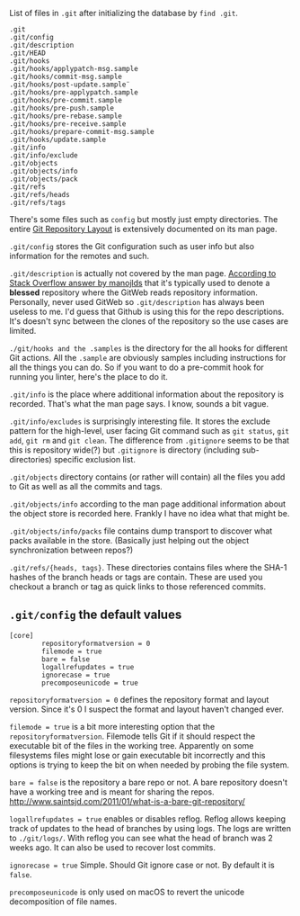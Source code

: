 
List of files in `.git` after initializing the database by `find .git`.

```
.git
.git/config
.git/description
.git/HEAD
.git/hooks
.git/hooks/applypatch-msg.sample
.git/hooks/commit-msg.sample
.git/hooks/post-update.sample¨
.git/hooks/pre-applypatch.sample
.git/hooks/pre-commit.sample
.git/hooks/pre-push.sample
.git/hooks/pre-rebase.sample
.git/hooks/pre-receive.sample
.git/hooks/prepare-commit-msg.sample
.git/hooks/update.sample
.git/info
.git/info/exclude
.git/objects
.git/objects/info
.git/objects/pack
.git/refs
.git/refs/heads
.git/refs/tags
```

There's some files such as `config` but mostly just empty directories. The entire [Git Repository Layout](https://git-scm.com/docs/gitrepository-layout) is extensively documented on its man page.


`.git/config` stores the Git configuration such as user info but also information for the remotes and such.

`.git/description` is actually not covered by the man page. [According to Stack Overflow answer by manojlds](https://stackoverflow.com/a/6866883/499798) that it's typically used to denote a **blessed** repository where the GitWeb reads repository information. Personally, never used GitWeb so `.git/description` has always been useless to me. I'd guess that Github is using this for the repo descriptions. It's doesn't sync between the clones of the repository so the use cases are limited.

`./git/hooks and the .samples` is the directory for the all hooks for different Git actions. All the `.sample` are obviously samples including instructions for all the things you can do. So if you want to do a pre-commit hook for running you linter, here's the place to do it.

`.git/info` is the place where additional information about the repository is recorded. That's what the man page says. I know, sounds a bit vague.

`.git/info/excludes` is surprisingly interesting file. It stores the exclude pattern for the high-level, user facing Git command such as `git status`, `git add`, `git rm` and `git clean`. The difference from `.gitignore` seems to be that this is repository wide(?) but `.gitignore` is directory (including sub-directories) specific exclusion list.

`.git/objects` directory contains (or rather will contain) all the files you add to Git as well as all the commits and tags.

`.git/objects/info` according to the man page additional information about the object store is recorded here. Frankly I have no idea what that might be.

`.git/objects/info/packs` file contains dump transport to discover what packs available in the store. (Basically just helping out the object synchronization between repos?)

`.git/refs/{heads, tags}`. These directories contains files where the SHA-1 hashes of the branch heads or tags are contain. These are used you checkout a branch or tag as quick links to those referenced commits.

## `.git/config` the default values

```
[core]
        repositoryformatversion = 0
        filemode = true
        bare = false
        logallrefupdates = true
        ignorecase = true
        precomposeunicode = true
```

`repositoryformatversion = 0` defines the repository format and layout version. Since it's 0 I suspect the format and layout haven't changed ever.

`filemode = true` is a bit more interesting option that the `repositoryformatversion`. Filemode tells Git if it should respect the executable bit of the files in the working tree. Apparently on some filesystems files might lose or gain executable bit incorrectly and this options is trying to keep the bit on when needed by probing the file system.

`bare = false` is the repository a bare repo or not. A bare repository doesn't have a working tree and is meant for sharing the repos. http://www.saintsjd.com/2011/01/what-is-a-bare-git-repository/

`logallrefupdates = true` enables or disables reflog. Reflog allows keeping track of updates to the head of branches by using logs. The logs are written to `./git/logs/`. With reflog you can see what the head of branch was 2 weeks ago. It can also be used to recover lost commits.

`ignorecase = true` Simple. Should Git ignore case or not. By default it is `false`.

`precomposeunicode` is only used on macOS to revert the unicode decomposition of file names.
